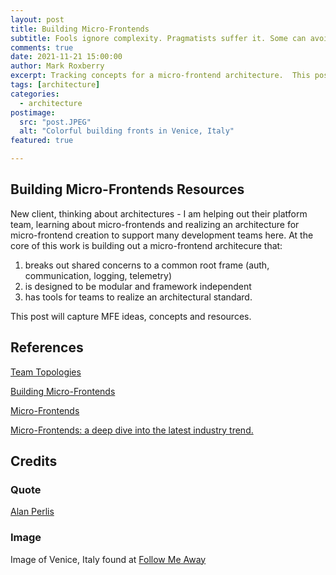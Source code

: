 ```yaml
---
layout: post
title: Building Micro-Frontends
subtitle: Fools ignore complexity. Pragmatists suffer it. Some can avoid it. Geniuses remove it. - Alan Perlis
comments: true
date: 2021-11-21 15:00:00
author: Mark Roxberry
excerpt: Tracking concepts for a micro-frontend architecture.  This post will track ideas, concepts and resources for MFE architectural guidance.
tags: [architecture]
categories:
  - architecture
postimage:
  src: "post.JPEG"
  alt: "Colorful building fronts in Venice, Italy"
featured: true

---
```

## Building Micro-Frontends Resources

New client, thinking about architectures - I am helping out their platform team, learning about micro-frontends and realizing an architecture for micro-frontend creation to support many development teams here.  At the core of this work is building out a micro-frontend architecure that: 

1. breaks out shared concerns to a common root frame (auth, communication, logging, telemetry)
1. is designed to be modular and framework independent
1. has tools for teams to realize an architectural standard.

This post will capture MFE ideas, concepts and resources.

## References

[Team Topologies](https://teamtopologies.com/key-concepts)

[Building Micro-Frontends](https://www.buildingmicrofrontends.com/)

[Micro-Frontends](https://martinfowler.com/articles/micro-frontends.html)

[Micro-Frontends: a deep dive into the latest industry trend.](https://dev.to/bettercodingacademy/micro-frontends-a-deep-dive-into-the-latest-industry-trend-3i7a)

## Credits

### Quote

[Alan Perlis](https://www.brainyquote.com/quotes/alan_perlis_177188)

### Image

Image of Venice, Italy found at [Follow Me Away](https://www.followmeaway.com/things-to-do-in-venice-italy/)